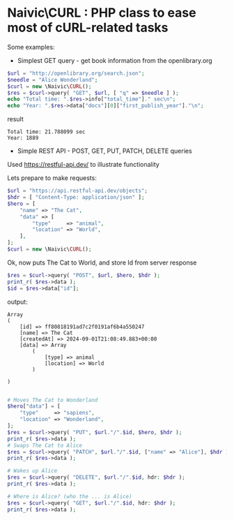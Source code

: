# Naivic\CURL : PHP class to ease most of cURL-related tasks

Some examples:
- Simplest GET query - get book information from the openlibrary.org
```php
$url = "http://openlibrary.org/search.json";
$needle = "Alice Wonderland";
$curl = new \Naivic\CURL();
$res = $curl->query( "GET", $url, [ "q" => $needle ] );
echo "Total time: ".$res->info["total_time"]." sec\n";
echo "Year: ".$res->data["docs"][0]["first_publish_year"]."\n";
```
result
```
Total time: 21.788099 sec
Year: 1889
```
- Simple REST API - POST, GET, PUT, PATCH, DELETE queries

Used https://restful-api.dev/ to illustrate functionality

Lets prepare to make requests:
```php
$url = "https://api.restful-api.dev/objects";
$hdr = [ "Content-Type: application/json" ];
$hero = [
    "name" => "The Cat",
    "data" => [
        "type"     => "animal",
        "location" => "World",
    ],
];
$curl = new \Naivic\CURL();
```
Ok, now puts The Cat to World, and store Id from server response
```php
$res = $curl->query( "POST", $url, $hero, $hdr );
print_r( $res->data );
$id = $res->data["id"];
```
output:
```
Array
(
    [id] => ff80818191ad7c2f0191af6b4a550247
    [name] => The Cat
    [createdAt] => 2024-09-01T21:08:49.883+00:00
    [data] => Array
        (
            [type] => animal
            [location] => World
        )

)
```

```php

# Moves The Cat to Wonderland
$hero["data"] = [
    "type"     => "sapiens",
    "location" => "Wonderland",
];
$res = $curl->query( "PUT", $url."/".$id, $hero, $hdr );
print_r( $res->data );
# Swaps The Cat to Alice
$res = $curl->query( "PATCH", $url."/".$id, ["name" => "Alice"], $hdr );
print_r( $res->data );

# Wakes up Alice
$res = $curl->query( "DELETE", $url."/".$id, hdr: $hdr );
print_r( $res->data );

# Where is Alice? (who the ... is Alice)
$res = $curl->query( "GET", $url."/".$id, hdr: $hdr );
print_r( $res->data );
```
